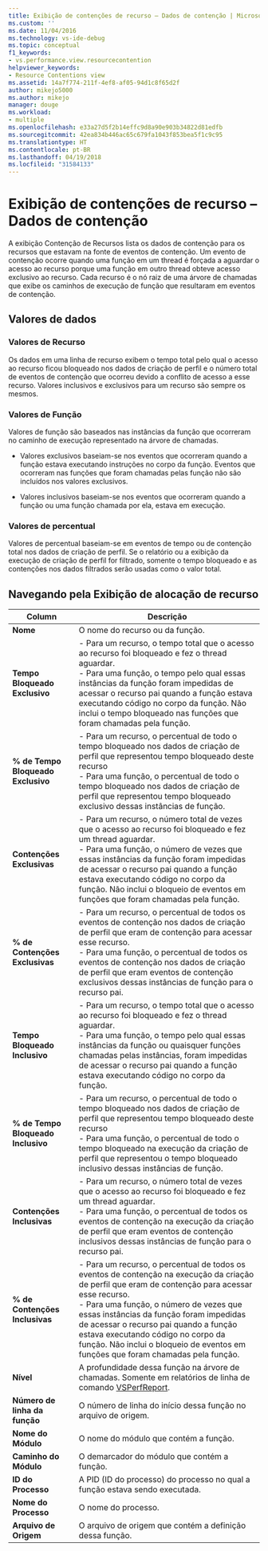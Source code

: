 ```yaml
---
title: Exibição de contenções de recurso – Dados de contenção | Microsoft Docs
ms.custom: ''
ms.date: 11/04/2016
ms.technology: vs-ide-debug
ms.topic: conceptual
f1_keywords:
- vs.performance.view.resourcecontention
helpviewer_keywords:
- Resource Contentions view
ms.assetid: 14a7f774-211f-4ef8-af05-94d1c8f65d2f
author: mikejo5000
ms.author: mikejo
manager: douge
ms.workload:
- multiple
ms.openlocfilehash: e33a27d5f2b14effc9d8a90e903b34822d81edfb
ms.sourcegitcommit: 42ea834b446ac65c679fa1043f853bea5f1c9c95
ms.translationtype: HT
ms.contentlocale: pt-BR
ms.lasthandoff: 04/19/2018
ms.locfileid: "31584133"
---
```

# <a name="resource-contentions-view---contention-data"></a>Exibição de contenções de recurso – Dados de contenção
A exibição Contenção de Recursos lista os dados de contenção para os recursos que estavam na fonte de eventos de contenção. Um evento de contenção ocorre quando uma função em um thread é forçada a aguardar o acesso ao recurso porque uma função em outro thread obteve acesso exclusivo ao recurso. Cada recurso é o nó raiz de uma árvore de chamadas que exibe os caminhos de execução de função que resultaram em eventos de contenção.  
  
## <a name="data-values"></a>Valores de dados  
  
### <a name="resource-values"></a>Valores de Recurso  
 Os dados em uma linha de recurso exibem o tempo total pelo qual o acesso ao recurso ficou bloqueado nos dados de criação de perfil e o número total de eventos de contenção que ocorreu devido a conflito de acesso a esse recurso. Valores inclusivos e exclusivos para um recurso são sempre os mesmos.  
  
### <a name="function-values"></a>Valores de Função  
 Valores de função são baseados nas instâncias da função que ocorreram no caminho de execução representado na árvore de chamadas.  
  
-   Valores exclusivos baseiam-se nos eventos que ocorreram quando a função estava executando instruções no corpo da função. Eventos que ocorreram nas funções que foram chamadas pelas função não são incluídos nos valores exclusivos.  
  
-   Valores inclusivos baseiam-se nos eventos que ocorreram quando a função ou uma função chamada por ela, estava em execução.  
  
### <a name="percentage-values"></a>Valores de percentual  
 Valores de percentual baseiam-se em eventos de tempo ou de contenção total nos dados de criação de perfil. Se o relatório ou a exibição da execução de criação de perfil for filtrado, somente o tempo bloqueado e as contenções nos dados filtrados serão usadas como o valor total.  
  
## <a name="navigating-the-resource-allocation-view"></a>Navegando pela Exibição de alocação de recurso  
  
|Column|Descrição|  
|------------|-----------------|  
|**Nome**|O nome do recurso ou da função.|  
|**Tempo Bloqueado Exclusivo**|-   Para um recurso, o tempo total que o acesso ao recurso foi bloqueado e fez o thread aguardar.<br />-   Para uma função, o tempo pelo qual essas instâncias da função foram impedidas de acessar o recurso pai quando a função estava executando código no corpo da função. Não inclui o tempo bloqueado nas funções que foram chamadas pela função.|  
|**% de Tempo Bloqueado Exclusivo**|-  Para um recurso, o percentual de todo o tempo bloqueado nos dados de criação de perfil que representou tempo bloqueado deste recurso<br />-   Para uma função, o percentual de todo o tempo bloqueado nos dados de criação de perfil que representou tempo bloqueado exclusivo dessas instâncias de função.|  
|**Contenções Exclusivas**|-   Para um recurso, o número total de vezes que o acesso ao recurso foi bloqueado e fez um thread aguardar.<br />-   Para uma função, o número de vezes que essas instâncias da função foram impedidas de acessar o recurso pai quando a função estava executando código no corpo da função. Não inclui o bloqueio de eventos em funções que foram chamadas pela função.|  
|**% de Contenções Exclusivas**|-   Para um recurso, o percentual de todos os eventos de contenção nos dados de criação de perfil que eram de contenção para acessar esse recurso.<br />-   Para uma função, o percentual de todos os eventos de contenção nos dados de criação de perfil que eram eventos de contenção exclusivos dessas instâncias de função para o recurso pai.|  
|**Tempo Bloqueado Inclusivo**|-   Para um recurso, o tempo total que o acesso ao recurso foi bloqueado e fez o thread aguardar.<br />-   Para uma função, o tempo pelo qual essas instâncias da função ou quaisquer funções chamadas pelas instâncias, foram impedidas de acessar o recurso pai quando a função estava executando código no corpo da função.|  
|**% de Tempo Bloqueado Inclusivo**|-  Para um recurso, o percentual de todo o tempo bloqueado nos dados de criação de perfil que representou tempo bloqueado deste recurso<br />-   Para uma função, o percentual de todo o tempo bloqueado na execução da criação de perfil que representou o tempo bloqueado inclusivo dessas instâncias de função.|  
|**Contenções Inclusivas**|-   Para um recurso, o número total de vezes que o acesso ao recurso foi bloqueado e fez um thread aguardar.<br />-   Para uma função, o percentual de todos os eventos de contenção na execução da criação de perfil que eram eventos de contenção inclusivos dessas instâncias de função para o recurso pai.|  
|**% de Contenções Inclusivas**|-   Para um recurso, o percentual de todos os eventos de contenção na execução da criação de perfil que eram de contenção para acessar esse recurso.<br />-   Para uma função, o número de vezes que essas instâncias da função foram impedidas de acessar o recurso pai quando a função estava executando código no corpo da função. Não inclui o bloqueio de eventos em funções que foram chamadas pela função.|  
|**Nível**|A profundidade dessa função na árvore de chamadas. Somente em relatórios de linha de comando [VSPerfReport](../profiling/vsperfreport.md).|  
|**Número de linha da função**|O número de linha do início dessa função no arquivo de origem.|  
|**Nome do Módulo**|O nome do módulo que contém a função.|  
|**Caminho do Módulo**|O demarcador do módulo que contém a função.|  
|**ID do Processo**|A PID (ID do processo) do processo no qual a função estava sendo executada.|  
|**Nome do Processo**|O nome do processo.|  
|**Arquivo de Origem**|O arquivo de origem que contém a definição dessa função.|